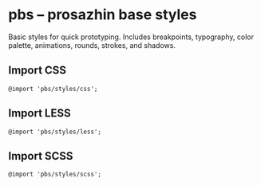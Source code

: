 # pbs – prosazhin base styles

Basic styles for quick prototyping. Includes breakpoints, typography, color palette, animations, rounds, strokes, and shadows.

## Import CSS

<code>@import 'pbs/styles/css';</code>

## Import LESS

<code>@import 'pbs/styles/less';</code>

## Import SCSS

<code>@import 'pbs/styles/scss';</code>

